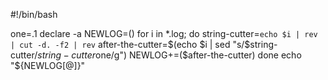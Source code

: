 #!/bin/bash

one=.1
declare -a NEWLOG=()
for i in *.log;
do 
        string-cutter=`echo $i | rev | cut -d. -f2 | rev`
        after-the-cutter=$(echo $i | sed "s/$string-cutter/$string-cutter$one/g")
        NEWLOG+=($after-the-cutter)
done
echo "${NEWLOG[@]}"

